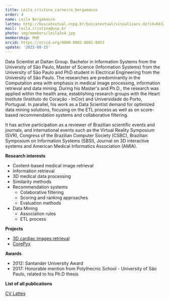 ```yaml
---
title: Leila_cristina_carneiro_bergamasco
order: 4
name: Leila Bergamasco
lattes: http://buscatextual.cnpq.br/buscatextual/visualizacv.do?id=K4321413A6
mail: leila.cristina@usp.br
photo: img/members/leila3x4.jpg
membership: PHD
orcid: https://orcid.org/0000-0002-8001-8053
update: '2022-08-15'
---
```


Data Scientist at Daitan Group. Bachelor in Information Systems from the University of São Paulo, Master of Science (Information Systems) from the University of São Paulo and PhD student in Electrical Engineering from the University of São Paulo. The researches are predominantly in the Computation area with emphasis in medical image processing, information retrieval and data mining. During his Master's and Ph.D., the research was applied within the health area, establishing research groups with the Heart Institute (Instituto do Coração - InCor) and Universidade do Porto, Portugual. In parallel, his work as a Data Scientist demand for optimized data mining solutions, focusing on the ETL process as well as on score-based recommendation systems and collaborative filtering.

It has active participation as a reviewer of Brazilian scientific events and journals, and international events such as the Virtual Reality Symposium (SVR), Congress of the Brazilian Computer Society (CSBC), Brazilian Symposium on Information Systems (SBSI), Journal on 3D interactive systems and American Medical Informatics Association (AMIA).

**Research interests**

- Content-based medical image retrieval
- Information retrieval
- 3D medical data processing
- Similarity methods
- Recommendation systems
  - Colaborative filtering
  - Scoring and ranking approaches
  - Evaluation methods
- Data Mining
  - Association rules
  - ETL process

**Projects**

- [3D cardiac images retrieval](http://lapis.each.usp.br/en/research/masterleila1/)
- [CorePyx](http://lapis.each.usp.br/en/research/corepyx/)

**Awards**
- 2012: Santander University Award
- 2017: Honorable mention from Polythecnic School - University of São Paulo, related to his Ph.D thesis

**List of all publications**

[CV Lattes](http://buscatextual.cnpq.br/buscatextual/visualizacv.do?id=K4321413A6)
